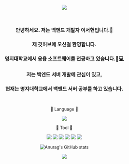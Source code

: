 
<p align="center">
  <img src="https://capsule-render.vercel.app/api?type=wave&color=FFC3C3&height=300&section=header&text=Seohyun%20Github&fontSize=90&textColor=FFFFFF" />
</p>

<br/>
<div align=center>
  
### 안녕하세요. 저는 백엔드 개발자 이서현입니다.🐰
  
### 제 깃허브에 오신걸 환영합니다.
  
### 명지대학교에서 응용 소프트웨어를 전공하고 있습니다.🏫💻
  
### 저는 백엔드 서버 개발에 관심이 있고, 
  
### 현재는 명지대학교에서 백엔드 서버 공부를 하고 있습니다. 
  
</div>
<br/>

<div align=center>
  
  
📝 Language 📝

 <img src="https://img.shields.io/badge/java-FF7800?style=for-the-badge&logo=java&logoColor=white">
  
🔨 Tool 🔨

  <img src="https://img.shields.io/badge/github-181717?style=for-the-badge&logo=github&logoColor=white">
<img src="https://img.shields.io/badge/git-F05032?style=for-the-badge&logo=Git&logoColor=white"> <img src="https://img.shields.io/badge/springboot-6DB33F?style=for-the-badge&logo=springboot&logoColor=white"> <img src="https://img.shields.io/badge/AWS-232F3E?style=for-the-badge&logo=amazonwebservices&logoColor=white"> <img src="https://img.shields.io/badge/Docker-2496ED?style=for-the-badge&logo=Docker&logoColor=white"> <img src="https://img.shields.io/badge/nginx-009639?style=for-the-badge&logo=nginx&logoColor=white">

 <br/>
 
![Anurag's GitHub stats](https://github-readme-stats.vercel.app/api?username=eeeseohyun&show_icons=true&theme=dracula)


<img src="http://mazandi.herokuapp.com/api?handle=seohyun615&theme=warm"/>

 </div>

